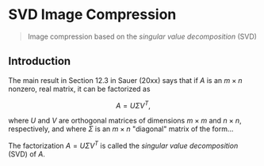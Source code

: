 # SVD Image Compression

> Image compression based on the _singular value decomposition_ (SVD)

## Introduction

The main result in Section 12.3 in Sauer (20xx) says that if $A$ is an $m \times n$ nonzero, real matrix, it can be factorized as

$$
A= U \Sigma V^T,
$$

where $U$ and $V$ are orthogonal matrices of dimensions $m \times m$ and $n \times n$, respectively, and where $\Sigma$ is an $m \times n$ "diagonal" matrix of the form...

The factorization $A= U \Sigma V^T$ is called the _singular value decomposition_ (SVD) of $A$.